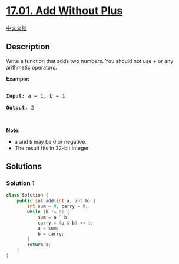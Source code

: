 # [17.01. Add Without Plus](https://leetcode.cn/problems/add-without-plus-lcci)

[中文文档](./lcci/17.01.Add%20Without%20Plus/README.md)

## Description

<p>Write a function that adds two numbers. You should not use + or any arithmetic operators.</p>

<p><strong>Example:</strong></p>

<pre>

<strong>Input:</strong> a = 1, b = 1

<strong>Output:</strong> 2</pre>

<p>&nbsp;</p>

<p><strong>Note: </strong></p>

<ul>
	<li><code>a</code>&nbsp;and&nbsp;<code>b</code>&nbsp;may be 0 or negative.</li>
	<li>The result fits in 32-bit integer.</li>
</ul>

## Solutions

### Solution 1

<!-- tabs:start -->

```java
class Solution {
    public int add(int a, int b) {
        int sum = 0, carry = 0;
        while (b != 0) {
            sum = a ^ b;
            carry = (a & b) << 1;
            a = sum;
            b = carry;
        }
        return a;
    }
}
```

<!-- tabs:end -->

<!-- end -->
